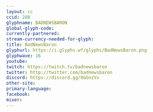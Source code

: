 ```yaml
---
layout: cc
ccid: 288
glyphname: BADNEWSBARON
global-glyph-code: 
currently-partnered: 
stream-currency-needed-for-glyph: 
title: BadNewsBaron
glyphurl: https://i.glyphs.wf/glyphs/BadNewsBaron.png
glyphwave: 16
youtube: 
twitch: https://twitch.tv/badnewsbaron
twitter: http://twitter.com/badnewsbaron
discord: https://discord.gg/8GGnzVx
other-site: 
primary-language: 
facebook: 
mixer: 
---
```


